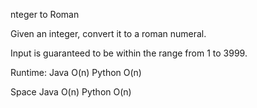 nteger to Roman

Given an integer, convert it to a roman numeral.

Input is guaranteed to be within the range from 1 to 3999.



Runtime:
Java O(n) Python O(n)

Space
Java O(n) Python O(n)


